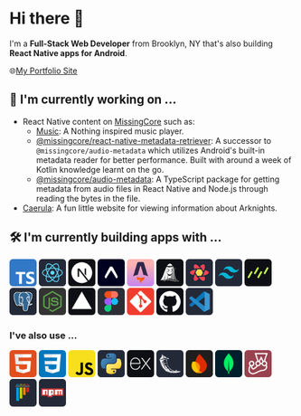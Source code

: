 # Hi there 👋

I'm a **Full-Stack Web Developer** from Brooklyn, NY that's also building **React Native apps for Android**.

🌐[My Portfolio Site](https://www.cyanchill.com/)

## 🔭 I'm currently working on ...

- React Native content on [MissingCore](https://github.com/MissingCore) such as:
  - [Music](https://github.com/MissingCore/Music): A Nothing inspired music player.
  - [@missingcore/react-native-metadata-retriever](https://github.com/MissingCore/react-native-metadata-retriever): A successor to `@missingcore/audio-metadata` which utilizes Android's built-in metadata reader for better performance. Built with around a week of Kotlin knowledge learnt on the go.
  - [@missingcore/audio-metadata](https://github.com/MissingCore/audio-metadata): A TypeScript package for getting metadata from audio files in React Native and Node.js through reading the bytes in the file.
- [Caerula](https://github.com/cyanChill/Caerula): A fun little website for viewing information about Arknights.

## 🛠️ I'm currently building apps with ...

[<img src="./assets/TypeScript.png" alt="TypeScript — Programming Language" width="48" />](https://www.typescriptlang.org/)
[<img src="./assets/React.png" alt="React — Front-end Web & Native UI Library" width="48" />](https://react.dev/)
[<img src="./assets/Next.js.png" alt="Next.js — Web Development Framework" width="48" />](https://nextjs.org/)
[<img src="./assets/Expo.png" alt="Expo — Universal Native Apps Framework" width="48" />](https://expo.dev/)
[<img src="./assets/Astro.png" alt="Astro — Web Framework for Content-Driven Websites." width="48" />](https://astro.build/)
[<img src="./assets/Jotai.png" alt="Jotai — Primitive & Flexible State Management" width="48" />](https://jotai.org/)
[<img src="./assets/React Query.png" alt="React Query — Asynchronous State Manager" width="48" />](https://tanstack.com/query/latest)
[<img src="./assets/Tailwind CSS.png" alt="Tailwind CSS — CSS Framework" width="48" />](https://tailwindcss.com/)
[<img src="./assets/Drizzle.png" alt="Drizzle — TypeScript ORM" width="48" />](https://orm.drizzle.team/)
[<img src="./assets/PostgreSQL.png" alt="PostgreSQL — Relational Database" width="48" />](https://postgresql.org/)
[<img src="./assets/Node.js.png" alt="Node.js — JavaScript Runtime Environment" width="48" />](https://nodejs.org/)
[<img src="./assets/Vercel.png" alt="Vercel — Cloud Platform" width="48" />](https://vercel.com/)
[<img src="./assets/Figma.png" alt="Figma — Design Tool" width="48" />](https://figma.com/)
[<img src="./assets/Git.png" alt="Git — Version Control System" width="48" />](https://git-scm.com/)
[<img src="./assets/GitHub.png" alt="GitHub" width="48" />](https://github.com/)
[<img src="./assets/VSCode.png" alt="Visual Studio Code" width="48" />](https://code.visualstudio.com/)

### I've also use ...

[<img src="./assets/HTML.png" alt="Hypertext Markup Language" width="48" />](https://developer.mozilla.org/en-US/docs/Web/HTML)
[<img src="./assets/CSS.png" alt="Cascading Style Sheets" width="48" />](https://developer.mozilla.org/en-US/docs/Web/CSS)
[<img src="./assets/JavaScript.png" alt="JavaScript — Programming Language" width="48" />](https://developer.mozilla.org/en-US/docs/Web/JavaScript)
[<img src="./assets/Python.png" alt="Python — Programming Language" width="48" />](https://www.python.org/)
[<img src="./assets/Express.png" alt="Express — Back-end Web Framework" width="48" />](https://expressjs.com/)
[<img src="./assets/Flask.png" alt="Flask — Micro Web Framework" width="48" />](https://flask.palletsprojects.com/)
[<img src="./assets/Firebase.png" alt="Firebase — Non-Relational Database" width="48" />](https://firebase.google.com/)
[<img src="./assets/MongoDB.png" alt="MongoDB — Non-Relational Database" width="48" />](https://www.mongodb.com/)
[<img src="./assets/Jest.png" alt="Jest — JavaScript Testing Framework" width="48" />](https://jestjs.io/)
[<img src="./assets/Pytest.png" alt="Pytest — Python Testing Framework" width="48" />](https://docs.pytest.org/)
[<img src="./assets/Npm.png" alt="Node Package Manager" width="48" />](https://www.npmjs.com/)

<!--
## 📊 My Github Stats

<div align="center">
  <span>
    <img
         alt="cyanChill's Github Stats"
         src="https://github-readme-stats.vercel.app/api?username=cyanChill&show_icons=true&count_private=true&theme=jolly&hide_border=true"
         height="175"
     />
  </span>
  <span>
    <img
         alt="cyanChill's Top Languages"
         src="https://github-readme-stats.vercel.app/api/top-langs/?username=cyanChill&exclude_repo=github-readme-stats&langs_count=8&count_private=true&layout=compact&theme=jolly&hide_border=true"
         height="175"
         />
  </span>
  <br/>
  <b>Note:</b> Top languages is only a metric of the languages my public code consists of and doesn't reflect experience or skill level.
</div>

-->
